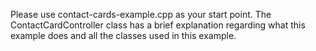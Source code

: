 Please use contact-cards-example.cpp as your start point.
The ContactCardController class has a brief explanation regarding what this example does and all the classes used in this example.
